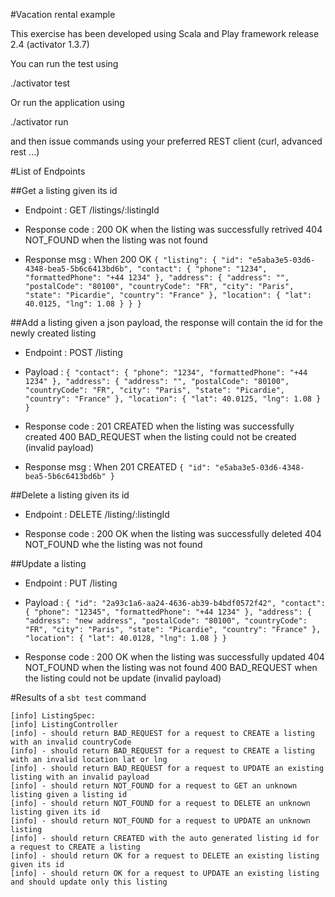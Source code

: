 #Vacation rental example

This exercise has been developed using Scala and Play framework release 2.4 (activator 1.3.7)

You can run the test using

./activator test

Or run the application using

./activator run

and then issue commands using your preferred REST client (curl, advanced rest ...)

#List of Endpoints

##Get a listing given its id

* Endpoint      : GET /listings/:listingId

* Response code : 200 OK when the listing was successfully retrived
                  404 NOT_FOUND when the listing was not found

* Response msg  : When 200 OK
                  `{
                     "listing": {
                       "id": "e5aba3e5-03d6-4348-bea5-5b6c6413bd6b",
                       "contact": {
                         "phone": "1234",
                         "formattedPhone": "+44 1234"
                       },
                       "address": {
                         "address": "",
                         "postalCode": "80100",
                         "countryCode": "FR",
                         "city": "Paris",
                         "state": "Picardie",
                         "country": "France"
                       },
                       "location": {
                         "lat": 40.0125,
                         "lng": 1.08
                       }
                     }
                   }`

##Add a listing given a json payload, the response will contain the id for the newly created listing

* Endpoint      : POST /listing

* Payload       : `{
                    "contact": {
                      "phone": "1234",
                      "formattedPhone": "+44 1234"
                    },
                    "address": {
                      "address": "",
                      "postalCode": "80100",
                      "countryCode": "FR",
                      "city": "Paris",
                      "state": "Picardie",
                      "country": "France"
                    },
                    "location": {
                      "lat": 40.0125,
                      "lng": 1.08
                    }
                  }`

* Response code : 201 CREATED when the listing was successfully created
                  400 BAD_REQUEST when the listing could not be created (invalid payload)

* Response msg  : When 201 CREATED
                  `{ "id": "e5aba3e5-03d6-4348-bea5-5b6c6413bd6b" }`

##Delete a listing given its id

* Endpoint      : DELETE /listing/:listingId

* Response code : 200 OK when the listing was successfully deleted
                  404 NOT_FOUND whe the listing was not found

##Update a listing

* Endpoint      : PUT /listing

* Payload       : `{
                    "id": "2a93c1a6-aa24-4636-ab39-b4bdf0572f42",
                    "contact": {
                      "phone": "12345",
                      "formattedPhone": "+44 1234"
                    },
                    "address": {
                      "address": "new address",
                      "postalCode": "80100",
                      "countryCode": "FR",
                      "city": "Paris",
                      "state": "Picardie",
                      "country": "France"
                    },
                    "location": {
                      "lat": 40.0128,
                      "lng": 1.08
                    }
                  }`

* Response code : 200 OK when the listing was successfully updated
                  404 NOT_FOUND when the listing was not found
                  400 BAD_REQUEST when the listing could not be update (invalid payload)

#Results of a `sbt test` command

```
[info] ListingSpec:
[info] ListingController
[info] - should return BAD_REQUEST for a request to CREATE a listing with an invalid countryCode
[info] - should return BAD_REQUEST for a request to CREATE a listing with an invalid location lat or lng
[info] - should return BAD_REQUEST for a request to UPDATE an existing listing with an invalid payload
[info] - should return NOT_FOUND for a request to GET an unknown listing given a listing id
[info] - should return NOT_FOUND for a request to DELETE an unknown listing given its id
[info] - should return NOT_FOUND for a request to UPDATE an unknown listing
[info] - should return CREATED with the auto generated listing id for a request to CREATE a listing
[info] - should return OK for a request to DELETE an existing listing given its id
[info] - should return OK for a request to UPDATE an existing listing and should update only this listing
```
